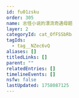 ```yaml
---
id: fu01zsku
order: 305
name: 志怪小说的漂流奇遇母题
layer: 2
categoryId: cat_OfFSSbRb
tagIds:
  - tag__NZec6vQ
aliases: []
titledLinks: []
parent: ""
relatedEntries: []
timelineEvents: []
nsfw: false
lastUpdated: 1758087125
---
```


